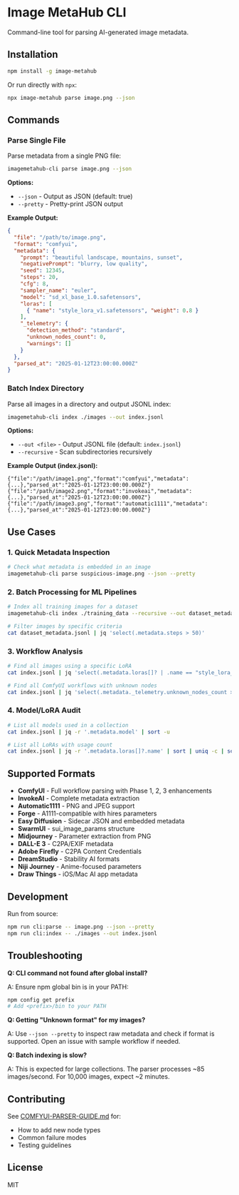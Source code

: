 # Image MetaHub CLI

Command-line tool for parsing AI-generated image metadata.

## Installation

```bash
npm install -g image-metahub
```

Or run directly with `npx`:

```bash
npx image-metahub parse image.png --json
```

## Commands

### Parse Single File

Parse metadata from a single PNG file:

```bash
imagemetahub-cli parse image.png --json
```

**Options:**
- `--json` - Output as JSON (default: true)
- `--pretty` - Pretty-print JSON output

**Example Output:**
```json
{
  "file": "/path/to/image.png",
  "format": "comfyui",
  "metadata": {
    "prompt": "beautiful landscape, mountains, sunset",
    "negativePrompt": "blurry, low quality",
    "seed": 12345,
    "steps": 20,
    "cfg": 8,
    "sampler_name": "euler",
    "model": "sd_xl_base_1.0.safetensors",
    "loras": [
      { "name": "style_lora_v1.safetensors", "weight": 0.8 }
    ],
    "_telemetry": {
      "detection_method": "standard",
      "unknown_nodes_count": 0,
      "warnings": []
    }
  },
  "parsed_at": "2025-01-12T23:00:00.000Z"
}
```

### Batch Index Directory

Parse all images in a directory and output JSONL index:

```bash
imagemetahub-cli index ./images --out index.jsonl
```

**Options:**
- `--out <file>` - Output JSONL file (default: `index.jsonl`)
- `--recursive` - Scan subdirectories recursively

**Example Output (index.jsonl):**
```jsonl
{"file":"/path/image1.png","format":"comfyui","metadata":{...},"parsed_at":"2025-01-12T23:00:00.000Z"}
{"file":"/path/image2.png","format":"invokeai","metadata":{...},"parsed_at":"2025-01-12T23:00:00.000Z"}
{"file":"/path/image3.png","format":"automatic1111","metadata":{...},"parsed_at":"2025-01-12T23:00:00.000Z"}
```

## Use Cases

### 1. Quick Metadata Inspection

```bash
# Check what metadata is embedded in an image
imagemetahub-cli parse suspicious-image.png --json --pretty
```

### 2. Batch Processing for ML Pipelines

```bash
# Index all training images for a dataset
imagemetahub-cli index ./training_data --recursive --out dataset_metadata.jsonl

# Filter images by specific criteria
cat dataset_metadata.jsonl | jq 'select(.metadata.steps > 50)'
```

### 3. Workflow Analysis

```bash
# Find all images using a specific LoRA
cat index.jsonl | jq 'select(.metadata.loras[]? | .name == "style_lora_v1.safetensors")'

# Find all ComfyUI workflows with unknown nodes
cat index.jsonl | jq 'select(.metadata._telemetry.unknown_nodes_count > 0)'
```

### 4. Model/LoRA Audit

```bash
# List all models used in a collection
cat index.jsonl | jq -r '.metadata.model' | sort -u

# List all LoRAs with usage count
cat index.jsonl | jq -r '.metadata.loras[]?.name' | sort | uniq -c | sort -rn
```

## Supported Formats

- **ComfyUI** - Full workflow parsing with Phase 1, 2, 3 enhancements
- **InvokeAI** - Complete metadata extraction
- **Automatic1111** - PNG and JPEG support
- **Forge** - A1111-compatible with hires parameters
- **Easy Diffusion** - Sidecar JSON and embedded metadata
- **SwarmUI** - sui_image_params structure
- **Midjourney** - Parameter extraction from PNG
- **DALL-E 3** - C2PA/EXIF metadata
- **Adobe Firefly** - C2PA Content Credentials
- **DreamStudio** - Stability AI formats
- **Niji Journey** - Anime-focused parameters
- **Draw Things** - iOS/Mac AI app metadata

## Development

Run from source:

```bash
npm run cli:parse -- image.png --json --pretty
npm run cli:index -- ./images --out index.jsonl
```

## Troubleshooting

**Q: CLI command not found after global install?**

A: Ensure npm global bin is in your PATH:
```bash
npm config get prefix
# Add <prefix>/bin to your PATH
```

**Q: Getting "Unknown format" for my images?**

A: Use `--json --pretty` to inspect raw metadata and check if format is supported. Open an issue with sample workflow if needed.

**Q: Batch indexing is slow?**

A: This is expected for large collections. The parser processes ~85 images/second. For 10,000 images, expect ~2 minutes.

## Contributing

See [COMFYUI-PARSER-GUIDE.md](./COMFYUI-PARSER-GUIDE.md) for:
- How to add new node types
- Common failure modes
- Testing guidelines

## License

MIT
